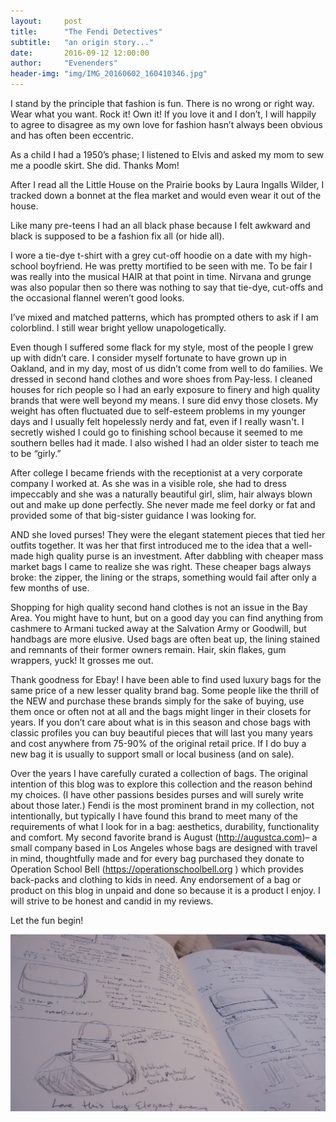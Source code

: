 ```yaml
---
layout:     post
title:      "The Fendi Detectives"
subtitle:   "an origin story..."
date:       2016-09-12 12:00:00
author:     "Evenenders"
header-img: "img/IMG_20160602_160410346.jpg"
---
```


I stand by the principle that fashion is fun. There is no wrong or right way. Wear what you want. Rock it! Own it!  If you love it and I don’t, I will happily to agree to disagree as my own love for fashion hasn’t always been obvious and has often been eccentric.

 As a child I had a 1950’s phase; I listened to Elvis and asked my mom to sew me a poodle skirt. She did. Thanks Mom! 

After I read all the Little House on the Prairie books by Laura Ingalls Wilder, I tracked down a bonnet at the flea market and would even wear it out of the house. 

Like many pre-teens I had an all black phase because I felt awkward and black is supposed to be a fashion fix all (or hide all). 

I wore a tie-dye t-shirt with a grey cut-off hoodie on a date with my high-school boyfriend. He was pretty mortified to be seen with me.  To be fair I was really into the musical HAIR at that point in time. Nirvana and grunge was also popular then so there was nothing to say that tie-dye, cut-offs and the occasional flannel weren’t good looks. 

I’ve mixed and matched patterns, which has prompted others to ask if I am colorblind. I still wear bright yellow unapologetically.

 Even though I suffered some flack for my style, most of the people I grew up with didn’t care. I consider myself fortunate to have grown up in Oakland, and in my day, most of us didn’t come from well to do families. We dressed in second hand clothes and wore shoes from Pay-less. I cleaned houses for rich people so I had an early exposure to finery and high quality brands that were well beyond my means. I sure did envy those closets. My weight has often fluctuated due to self-esteem problems in my younger days and I usually felt hopelessly nerdy and fat, even if I really wasn't.  I secretly wished I could go to finishing school because it seemed to me southern belles had it made. I also wished I had an older sister to teach me to be “girly.”


After college I became friends with the receptionist at a very corporate company I worked at. As she was in a visible role, she had to dress impeccably and she was a naturally beautiful girl, slim, hair always blown out and make up done perfectly. She never made me feel dorky or fat and provided some of that big-sister guidance I was looking for.

AND she loved purses! They were the elegant statement pieces that tied her outfits together. It was her that first introduced me to the idea that a well-made high quality purse is an investment. After dabbling with cheaper mass market bags I came to realize she was right. These cheaper bags always broke: the zipper, the lining or the straps, something would fail after only a few months of use. 

Shopping for high quality second hand clothes is not an issue in the Bay Area. You might have to hunt, but on a good day you can find anything from cashmere to Armani tucked away at the Salvation Army or Goodwill, but handbags are more elusive. Used bags are often beat up, the lining stained and remnants of their former owners remain. Hair, skin flakes, gum wrappers, yuck! It grosses me out. 

Thank goodness for Ebay! I have been able to find used luxury bags for the same price of a new lesser quality brand bag. Some people like the thrill of the NEW and purchase these brands simply for the sake of buying, use them once or often not at all and the bags might linger in their closets for years. If you don’t care about what is in this season and chose bags with classic profiles you can buy beautiful pieces that will last you many years and cost anywhere from 75-90% of the original retail price. If I do buy a new bag it is usually to support small or local business (and on sale). 

Over the years I have carefully curated a collection of bags. The original intention of this blog was to explore this collection and the reason behind my choices.  (I have other passions besides purses and will surely write about those later.) Fendi is the most prominent brand in my collection, not intentionally, but typically I have found this brand to meet many of the requirements of what I look for in a bag: aesthetics, durability, functionality and comfort. My second favorite brand is August (http://augustca.com)– a small company based in Los Angeles whose bags are designed with travel in mind, thoughtfully made and for every bag purchased they donate to Operation School Bell (https://operationschoolbell.org ) which provides back-packs and clothing to kids in need. Any endorsement of a bag or product on this blog in unpaid and done so because it is a product I enjoy. I will strive to be honest and candid in my reviews. 

Let the fun begin! 

![Collection Curation](/img/IMG_20160603_243616267.jpg
 "Collection Curation.")
